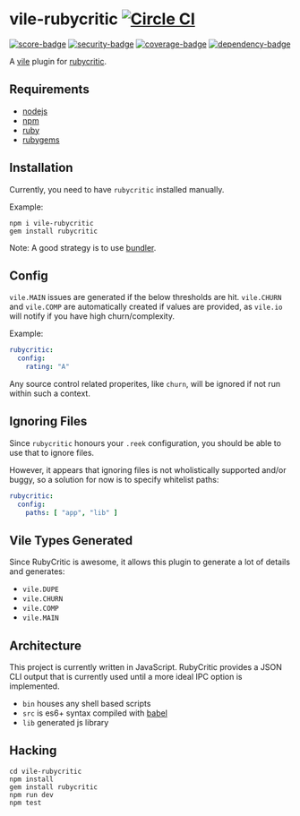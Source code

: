 # vile-rubycritic [![Circle CI](https://circleci.com/gh/brentlintner/vile-rubycritic.svg?style=svg&circle-token=61a8841f037b8768d87856aef807feb441557a58)](https://circleci.com/gh/brentlintner/vile-rubycritic)

[![score-badge](http://joffrey-baratheon.herokuapp.com/brentlintner/vile-rubycritic/badges/score?token=kEBof4SJ2tpGJXJ86jgx)](http://joffrey-baratheon.herokuapp.com/brentlintner/vile-rubycritic) [![security-badge](http://joffrey-baratheon.herokuapp.com/brentlintner/vile-rubycritic/badges/security?token=kEBof4SJ2tpGJXJ86jgx)](http://joffrey-baratheon.herokuapp.com/brentlintner/vile-rubycritic) [![coverage-badge](http://joffrey-baratheon.herokuapp.com/brentlintner/vile-rubycritic/badges/coverage?token=kEBof4SJ2tpGJXJ86jgx)](http://joffrey-baratheon.herokuapp.com/brentlintner/vile-rubycritic) [![dependency-badge](http://joffrey-baratheon.herokuapp.com/brentlintner/vile-rubycritic/badges/dependency?token=kEBof4SJ2tpGJXJ86jgx)](http://joffrey-baratheon.herokuapp.com/brentlintner/vile-rubycritic)

A [vile](http://github.com/brentlintner/vile) plugin for
[rubycritic](https://github.com/whitesmith/rubycritic).

## Requirements

- [nodejs](http://nodejs.org)
- [npm](http://npmjs.org)
- [ruby](http://ruby-lang.org)
- [rubygems](http://rubygems.org)

## Installation

Currently, you need to have `rubycritic` installed manually.

Example:

    npm i vile-rubycritic
    gem install rubycritic

Note: A good strategy is to use [bundler](http://bundler.io).

## Config

`vile.MAIN` issues are generated if the below thresholds
are hit. `vile.CHURN` and `vile.COMP` are automatically
created if values are provided, as `vile.io` will notify
if you have high churn/complexity.

Example:

```yml
rubycritic:
  config:
    rating: "A"
```

Any source control related properites, like `churn`, will be ignored
if not run within such a context.

## Ignoring Files

Since `rubycritic` honours your `.reek` configuration, you should be able
to use that to ignore files.

However, it appears that ignoring files is not wholistically supported
and/or buggy, so a solution for now is to specify whitelist paths:

```yml
rubycritic:
  config:
    paths: [ "app", "lib" ]
```

## Vile Types Generated

Since RubyCritic is awesome, it allows this plugin to generate a lot
of details and generates:

* `vile.DUPE`
* `vile.CHURN`
* `vile.COMP`
* `vile.MAIN`

## Architecture

This project is currently written in JavaScript. RubyCritic provides
a JSON CLI output that is currently used until a more ideal
IPC option is implemented.

- `bin` houses any shell based scripts
- `src` is es6+ syntax compiled with [babel](https://babeljs.io)
- `lib` generated js library

## Hacking

    cd vile-rubycritic
    npm install
    gem install rubycritic
    npm run dev
    npm test
